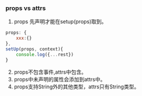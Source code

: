 ### props vs attrs
1. props 先声明才能在setup(props)取到。
```js
props: {
    xxx:{}
},
setUp(props, context){
    console.log({...rest})
}
```
2. props不包含事件,attrs中包含。
3. props中未声明的属性会添加到attrs中。
4. props支持String外的其他类型，attrs只有String类型。